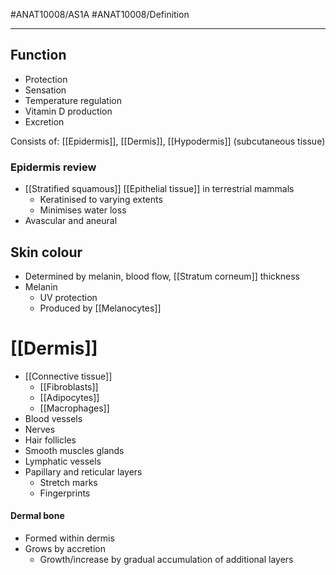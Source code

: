 #ANAT10008/AS1A #ANAT10008/Definition 

---
## Function
- Protection
- Sensation
- Temperature regulation
- Vitamin D production
- Excretion

Consists of: [[Epidermis]], [[Dermis]], [[Hypodermis]] (subcutaneous tissue)

### Epidermis review
- [[Stratified squamous]] [[Epithelial tissue]] in terrestrial mammals
	- Keratinised to varying extents
	- Minimises water loss
- Avascular and aneural

## Skin colour
- Determined by melanin, blood flow, [[Stratum corneum]] thickness
- Melanin
	- UV protection
	- Produced by [[Melanocytes]]

# [[Dermis]]
- [[Connective tissue]] 
	- [[Fibroblasts]]
	- [[Adipocytes]]
	- [[Macrophages]]
- Blood vessels 
- Nerves
- Hair follicles
- Smooth muscles glands
- Lymphatic vessels
- Papillary and reticular layers
	- Stretch marks
	- Fingerprints
#### Dermal bone
- Formed within dermis
- Grows by accretion
	- Growth/increase by gradual accumulation of additional layers